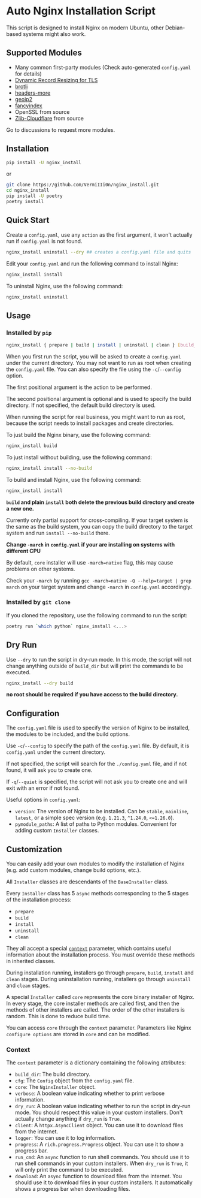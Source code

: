 # Auto Nginx Installation Script

This script is designed to install Nginx on modern Ubuntu, other Debian-based systems might also work.

## Supported Modules

- Many common first-party modules (Check auto-generated `config.yaml` for details)
- [Dynamic Record Resizing for TLS](https://github.com/nginx-modules/ngx_http_tls_dyn_size)
- [brotli](https://github.com/google/ngx_brotli)
- [headers-more](https://github.com/openresty/headers-more-nginx-module)
- [geoip2](https://github.com/leev/ngx_http_geoip2_module)
- [fancyindex](https://github.com/aperezdc/ngx-fancyindex)
- OpenSSL from source
- [Zlib-Cloudflare](https://github.com/cloudflare/zlib) from source

Go to discussions to request more modules.

## Installation

```bash
pip install -U nginx_install
```

or

```bash
git clone https://github.com/VermiIIi0n/nginx_install.git
cd nginx_install
pip install -U poetry
poetry install
```

## Quick Start

Create a `config.yaml`, use any `action` as the first argument, it won't actually run if `config.yaml` is not found.

```bash
nginx_install uninstall --dry ## creates a config.yaml file and quits
```

Edit your `config.yaml` and run the following command to install Nginx:

```bash
nginx_install install
```

To uninstall Nginx, use the following command:

```bash
nginx_install uninstall
```

## Usage

### Installed by `pip`

```bash
nginx_install { prepare | build | install | uninstall | clean } [build_dir]
```

When you first run the script, you will be asked to create a `config.yaml` under the current directory. You may not want to run as root when creating the `config.yaml` file.
You can also specify the file using the `-c`/`--config` option.

The first positional argument is the action to be performed.

The second positional argument is optional and is used to specify the build directory. If not specified, the default build directory is used.

When running the script for real business, you might want to run as root, because the script needs to install packages and create directories.

To just build the Nginx binary, use the following command:

```bash
nginx_install build
```

To just install without building, use the following command:

```bash
nginx_install install --no-build
```

To build and install Nginx, use the following command:

```bash
nginx_install install
```

**`build` and plain `install` both delete the previous build directory and create a new one.**

Currently only partial support for cross-compiling. If your target system is the same as the build system, you can copy the build directory to the target system and run `install --no-build` there.

**Change `-march` in `config.yaml` if your are installing on systems with different CPU**

By default, `core` installer will use `-march=native` flag, this may cause problems on other systems.

Check your `-march` by running `gcc -march=native -Q --help=target | grep march` on your target system and change `-march` in `config.yaml` accordingly.

### Installed by `git clone`

If you cloned the repository, use the following command to run the script:

```bash
poetry run `which python` nginx_install <...>
```

## Dry Run

Use `--dry` to run the script in dry-run mode. In this mode, the script will not change anything outside of `build_dir` but will print the commands to be executed.

```bash
nginx_install --dry build
```

**no root should be required if you have access to the build directory.**

## Configuration

The `config.yaml` file is used to specify the version of Nginx to be installed, the modules to be included, and the build options.

Use `-c`/`--config` to specify the path of the `config.yaml` file. By default, it is `config.yaml` under the current directory.

If not specified, the script will search for the `./config.yaml` file, and if not found, it will ask you to create one.

If `-q`/`--quiet` is specified, the script will not ask you to create one and will exit with an error if not found.

Useful options in `config.yaml`:

- `version`: The version of Nginx to be installed. Can be `stable`, `mainline`, `latest`, or a simple spec version (e.g. `1.21.3`, `^1.24.0`, `<=1.26.0`).
- `pymodule_paths`: A list of paths to Python modules. Convenient for adding custom `Installer` classes.

## Customization

You can easily add your own modules to modify the installation of Nginx (e.g. add custom modules, change build options, etc.).

All `Installer` classes are descendants of the `BaseInstaller` class.

Every `Installer` class has 5 `async` methods corresponding to the 5 stages of the installation process:

- `prepare`
- `build`
- `install`
- `uninstall`
- `clean`

They all accept a special [`context`](#context) parameter, which contains useful information about the installation process. You must override these methods in inherited classes.

During installation running, installers go through `prepare`, `build`, `install` and `clean` stages. During uninstallation running, installers go through `uninstall` and `clean` stages.

A special `Installer` called `core` represents the core binary installer of Nginx. In every stage, the core installer methods are called first, and then the methods of other installers are called. The order of the other installers is random. This is done to reduce build time.

You can access `core` through the `context` parameter. Parameters like Nginx `configure options` are stored in `core` and can be modified.

### Context

The `context` parameter is a dictionary containing the following attributes:

- `build_dir`: The build directory.
- `cfg`: The `Config` object from the `config.yaml` file.
- `core`: The `NginxInstaller` object.
- `verbose`: A boolean value indicating whether to print verbose information.
- `dry_run`: A boolean value indicating whether to run the script in dry-run mode. You should respect this value in your custom installers. Don't actually change anything if `dry_run` is `True`.
- `client`: A `httpx.AsyncClient` object. You can use it to download files from the internet.
- `logger`: You can use it to log information.
- `progress`: A `rich.progress.Progress` object. You can use it to show a progress bar.
- `run_cmd`: An `async` function to run shell commands. You should use it to run shell commands in your custom installers. When `dry_run` is `True`, it will only print the command to be executed.
- `download`: An `async` function to download files from the internet. You should use it to download files in your custom installers. It automatically shows a progress bar when downloading files.
